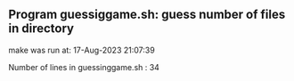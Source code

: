 ## Program guessiggame.sh:    guess number of files in directory
	
make was run at: 
17-Aug-2023 21:07:39
	
Number of lines in guessinggame.sh :
34
